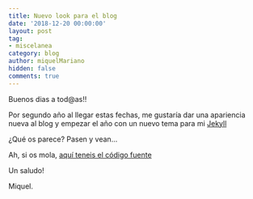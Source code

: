 ```yaml
---
title: Nuevo look para el blog
date: '2018-12-20 00:00:00'
layout: post
tag:
- miscelanea
category: blog
author: miquelMariano
hidden: false
comments: true
---
```


Buenos dias a tod@as!!

Por segundo año al llegar estas fechas, me gustaría dar una apariencia nueva al blog y empezar el año con un nuevo tema para mi [Jekyll](https://jekyllrb.com/)

¿Qué os parece? Pasen y vean...

Ah, si os mola, [aquí teneis el código fuente](https://github.com/renyuanz/leonids)

Un saludo!

Miquel.



